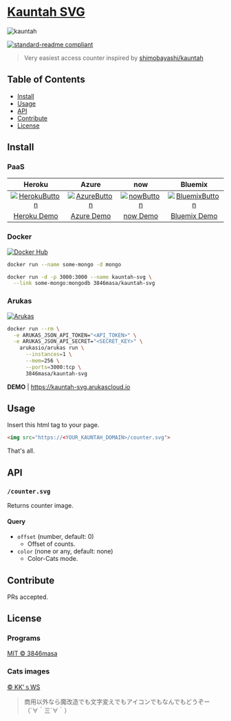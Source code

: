 # [Kauntah SVG]

![kauntah](https://kauntah-svg.herokuapp.com/counter.svg)

[![standard-readme compliant](https://img.shields.io/badge/standard--readme-OK-green.svg?style=flat-square)](https://github.com/RichardLitt/standard-readme)

> Very easiest access counter inspired by [shimobayashi/kauntah]

[Kauntah SVG]: https://github.com/3846masa/kauntah-svg
[shimobayashi/kauntah]: https://github.com/shimobayashi/kauntah

## Table of Contents

- [Install](#install)
- [Usage](#usage)
- [API](#api)
- [Contribute](#contribute)
- [License](#license)

## Install

###

### PaaS

|             Heroku              |             Azure             |            now            |              Bluemix              |
| :-----------------------------: | :---------------------------: | :-----------------------: | :-------------------------------: |
| [![HerokuButton]][HerokuDeploy] | [![AzureButton]][AzureDeploy] | [![nowButton]][nowDeploy] | [![BluemixButton]][BluemixDeploy] |
|          [Heroku Demo]          |         [Azure Demo]          |        [now Demo]         |          [Bluemix Demo]           |

[HerokuButton]: https://www.herokucdn.com/deploy/button.svg
[HerokuDeploy]: https://heroku.com/deploy?template=https://github.com/3846masa/kauntah-svg
[Heroku Demo]: https://kauntah-svg.herokuapp.com

[AzureButton]: https://azuredeploy.net/deploybutton.svg
[AzureDeploy]: https://azuredeploy.net/?repository=https://github.com/3846masa/kauntah-svg
[Azure Demo]: https://kauntah-svg.azurewebsites.net

[nowButton]: https://deploy.now.sh/static/button.svg
[nowDeploy]: https://deploy.now.sh/?repo=https://github.com/3846masa/kauntah-svg&env=MONGODB_URL
[now Demo]: https://kauntah-svg.now.sh

[BluemixButton]: https://bluemix.net/deploy/button.png
[BluemixDeploy]: https://bluemix.net/deploy?repository=https://github.com/3846masa/kauntah-svg
[Bluemix Demo]: https://kauntah-svg.mybluemix.net

### Docker

[![Docker Hub](https://img.shields.io/badge/docker%20build-3846masa%2Fkauntah--svg-blue.svg?style=flat-square)](https://hub.docker.com/r/3846masa/kauntah-svg/)

```sh
docker run --name some-mongo -d mongo

docker run -d -p 3000:3000 --name kauntah-svg \
  --link some-mongo:mongodb 3846masa/kauntah-svg
```

### Arukas

[![Arukas](https://i.imgur.com/yfUXSkM.png)](https://arukas.io/en/)

```sh
docker run --rm \
  -e ARUKAS_JSON_API_TOKEN="<API_TOKEN>" \
  -e ARUKAS_JSON_API_SECRET="<SECRET_KEY>" \
    arukasio/arukas run \
      --instances=1 \
      --mem=256 \
      --ports=3000:tcp \
      3846masa/kauntah-svg
```

**DEMO** | https://kauntah-svg.arukascloud.io

## Usage

Insert this html tag to your page.

```html
<img src="https://<YOUR_KAUNTAH_DOMAIN>/counter.svg">
```

That's all.

## API

### ``/counter.svg``

Returns counter image.

#### Query

- `offset` (number, default: 0)
  - Offset of counts.
- `color` (none or any, default: none)
  - Color-Cats mode.

## Contribute

PRs accepted.

## License

### Programs

[MIT © 3846masa](https://3846masa.mit-license.org)

### Cats images

[© KK'ｓWS](https://web.archive.org/web/20090831104303/http://kokagex.hp.infoseek.co.jp/)

> 商用以外なら魔改造でも文字変えでもアイコンでもなんでもどうぞー（´∀｀三´∀｀）
